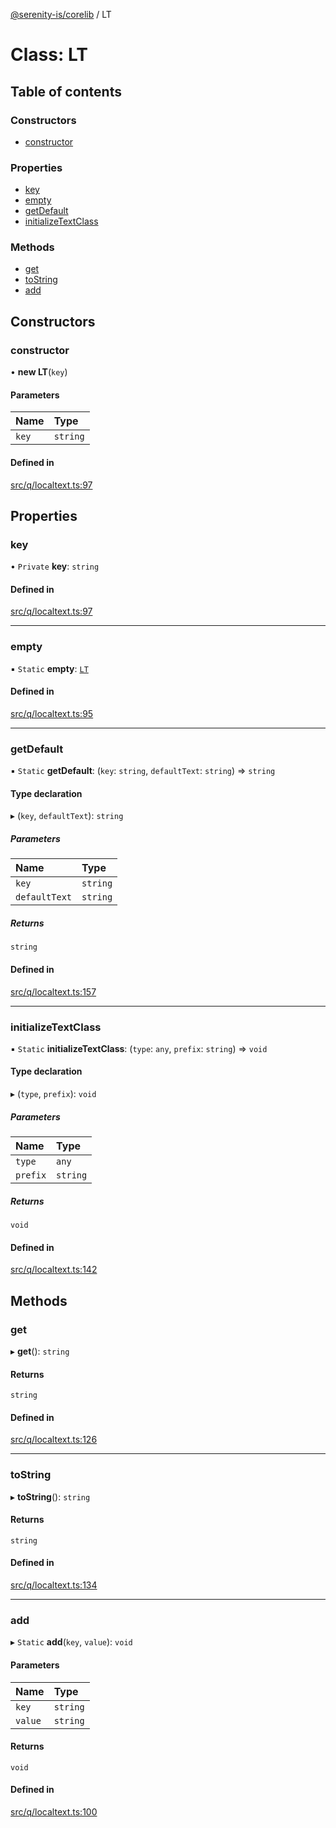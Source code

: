 [@serenity-is/corelib](../README.md) / LT

# Class: LT

## Table of contents

### Constructors

- [constructor](LT.md#constructor)

### Properties

- [key](LT.md#key)
- [empty](LT.md#empty)
- [getDefault](LT.md#getdefault)
- [initializeTextClass](LT.md#initializetextclass)

### Methods

- [get](LT.md#get)
- [toString](LT.md#tostring)
- [add](LT.md#add)

## Constructors

### constructor

• **new LT**(`key`)

#### Parameters

| Name | Type |
| :------ | :------ |
| `key` | `string` |

#### Defined in

[src/q/localtext.ts:97](https://github.com/serenity-is/serenity/blob/master/packages/corelib/src/q/localtext.ts#L97)

## Properties

### key

• `Private` **key**: `string`

#### Defined in

[src/q/localtext.ts:97](https://github.com/serenity-is/serenity/blob/master/packages/corelib/src/q/localtext.ts#L97)

___

### empty

▪ `Static` **empty**: [`LT`](LT.md)

#### Defined in

[src/q/localtext.ts:95](https://github.com/serenity-is/serenity/blob/master/packages/corelib/src/q/localtext.ts#L95)

___

### getDefault

▪ `Static` **getDefault**: (`key`: `string`, `defaultText`: `string`) => `string`

#### Type declaration

▸ (`key`, `defaultText`): `string`

##### Parameters

| Name | Type |
| :------ | :------ |
| `key` | `string` |
| `defaultText` | `string` |

##### Returns

`string`

#### Defined in

[src/q/localtext.ts:157](https://github.com/serenity-is/serenity/blob/master/packages/corelib/src/q/localtext.ts#L157)

___

### initializeTextClass

▪ `Static` **initializeTextClass**: (`type`: `any`, `prefix`: `string`) => `void`

#### Type declaration

▸ (`type`, `prefix`): `void`

##### Parameters

| Name | Type |
| :------ | :------ |
| `type` | `any` |
| `prefix` | `string` |

##### Returns

`void`

#### Defined in

[src/q/localtext.ts:142](https://github.com/serenity-is/serenity/blob/master/packages/corelib/src/q/localtext.ts#L142)

## Methods

### get

▸ **get**(): `string`

#### Returns

`string`

#### Defined in

[src/q/localtext.ts:126](https://github.com/serenity-is/serenity/blob/master/packages/corelib/src/q/localtext.ts#L126)

___

### toString

▸ **toString**(): `string`

#### Returns

`string`

#### Defined in

[src/q/localtext.ts:134](https://github.com/serenity-is/serenity/blob/master/packages/corelib/src/q/localtext.ts#L134)

___

### add

▸ `Static` **add**(`key`, `value`): `void`

#### Parameters

| Name | Type |
| :------ | :------ |
| `key` | `string` |
| `value` | `string` |

#### Returns

`void`

#### Defined in

[src/q/localtext.ts:100](https://github.com/serenity-is/serenity/blob/master/packages/corelib/src/q/localtext.ts#L100)
